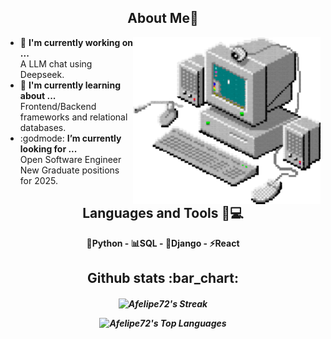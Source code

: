 <h2 align="center"> About Me👋 </h2>

<img src="https://github.com/Afelipe72/Afelipe72/blob/main/vintage.gif" alt="cool vintage computer gif" align="right" width="300" height="auto" />

- 🧪 <b>I'm currently working on ... </b></br>
      A LLM chat using Deepseek. 
- 🧠 <b>I'm currently learning about ... </b></br>
      Frontend/Backend frameworks and relational databases.
- :godmode: <b>I’m currently looking for ... </b></br>
      Open Software Engineer New Graduate positions for 2025.
  

<h2 align="center"> Languages and Tools 🔧💻 </h2>

<p align="center">
  <b> 🐍Python - 📊SQL - 📗Django - ⚡React </b>
</p>

<h2 align="center"> Github stats :bar_chart: </h2>

<!-- Github stats -->
<h5 align="center">
  
![Afelipe72's Streak](https://github-readme-streak-stats.herokuapp.com/?user=Afelipe72&theme=tokyonight&hide_border=true)

![Afelipe72's Top Languages](https://github-readme-stats.vercel.app/api/top-langs/?username=Afelipe72&theme=tokyonight&show_icons=true&hide_border=true&layout=compact)

</h5>


